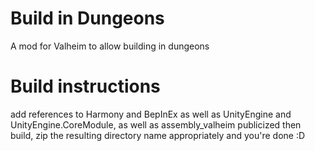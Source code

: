 # Build in Dungeons
A mod for Valheim to allow building in dungeons

# Build instructions
add references to Harmony and BepInEx as well as UnityEngine and UnityEngine.CoreModule,
as well as assembly_valheim publicized then build, zip the resulting directory name appropriately and you're done :D 